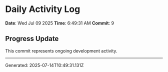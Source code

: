 # Daily Activity Log

**Date**: Wed Jul 09 2025
**Time**: 6:49:31 AM
**Commit**: 9

## Progress Update

This commit represents ongoing development activity.

---
Generated: 2025-07-14T10:49:31.131Z
